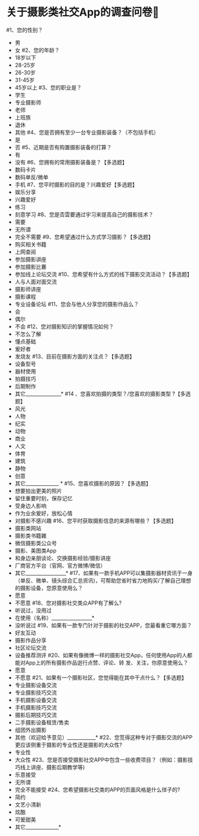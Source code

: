 ﻿# 关于摄影类社交App的调查问卷#1、您的性别？- 男- 女#2、您的年龄？- 18岁以下- 28-25岁- 26-30岁- 31-45岁- 45岁以上#3、您的职业是？- 学生- 专业摄影师- 老师- 上班族- 退休- 其他#4、您是否拥有至少一台专业摄影装备？（不包括手机）- 是- 否#5、近期是否有购置摄影装备的打算？- 有- 没有#6、您拥有的常用摄影装备是？【多选题】- 数码卡片- 数码单反/微单- 手机#7、您平时摄影的目的是？兴趣爱好【多选题】- 娱乐分享- 兴趣爱好- 练习- 刻意学习#8、您是否雲要通过宇习来提高自己的摄影技术？- 需要- 无所谓- 完全不需要#9、您希望通过什么方式学习摄影？【多选题】- 购买相关书籍- 上网查阅- 参加摄影讲座- 参加摄影比褰- 参加线上论坛交流#10、您希望有什么方式的线下摄影交流活动？【多选题】- 人与人面对面交流- 摄影师讲座- 摄影课程- 专业设备论坛#11、您会与他人分享您的摄影作品么？- 会- 偶尔- 不会#12、您对摄影知识的掌握情况如何？- 不怎么了解- 懂点基础- 爰好者- 发烧友#13、目前在摄影方面的关注点？【多选题】- 设备型号- 器材使用- 拍摄技巧- 后期制作- 其它_______________*#14 、您喜欢拍摄的类型？/您喜欢的摄影类型 ?【多选题】- 风光- 人物- 纪实- 动物- 商业- 人文- 体育- 建筑- 静物- 创意- 其它______________ *#15、您喜欢摄影的原因？【多选题】- 想要拍出更美的照片- 留住重要时刻，保存记忆- 受身边人影响- 作为业余爰好，放松心情- 对摄影不感兴趣#16、您平时获取摄影信息的来源有哪些？【多选题】- 摄影类网站- 摄影类书籍雜- 微信摄影类公众号- 摄影、美图类App- 和身边亲朋谈论、交换摄影经验/摄影讲座- 厂商官方平台（官网、官方微博/微信）- 其它_________________*#17、如果有一款手机APP可以集摄影器材资讯于一身（单反、微单、镜头综合汇总资讯)，可帮助您省时省力地购买/了解自己理想的摄影设备，您原意使用么？- 愿意- 不愿意#18、您对摄影社交类众APP有了解么?- 听说过，没用过- 在使用（名称）_________________*- 没听说过#19、如果有一款专门针对于摄影的社交APP，您最看重它哪方面？- 好友互动 - 摄影作品分享 - 社区论坛交流 - 设备推荐测评#20、如果有像微博一样的摄影社交App，任何使用App的人都能对App上的所有摄影作品逬行点赞、评论、转发、关注，你原意使用么？- 愿意 - 不愿意#21、如果有一个摄影社区，您觉得能在其中干点什么？【多选题】- 专业摄影设备交流 - 专业摄影技巧交流 - 手机摄影设备交流 - 手机摄影技巧交流 - 摄影后期技巧交流 - 二手摄影设备租赁/售卖 - 组团外出摄影- 其他（欢迎给予意见）____________*#22、您笕得这种专对于摄影交流的APP更应该侧重于摄影的专业性还是摄影的大众性?- 专业性 - 大众性#23、您是否接受摄影社交APP中包含一些收费项目？（例如：摄影技巧线上讲座、摄影后期教学等)- 乐意接受 - 无所谓 - 完全不能接受#24、您希望摄影社交类的APP的页面风格是什么徉子的?- 简约 - 文艺小清新 - 炫酷 - 可爰甜美- 其它______________*